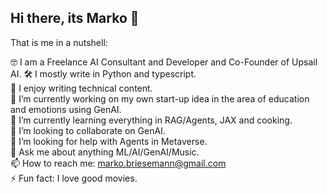 ## Hi there, its Marko 👋

That is me in a nutshell:

🤓 I am a Freelance AI Consultant and Developer and Co-Founder of Upsail AI. 
🛠️ I mostly write in Python and typescript.  
📝 I enjoy writing technical content.  
🔭 I’m currently working on my own start-up idea in the area of education and emotions using GenAI.  
🌱 I’m currently learning everything in RAG/Agents, JAX and cooking.  
👯 I’m looking to collaborate on GenAI.  
🤔 I’m looking for help with Agents in Metaverse.  
💬 Ask me about anything ML/AI/GenAI/Music.  
📫 How to reach me: marko.briesemann@gmail.com  
⚡ Fun fact: I love good movies.  

